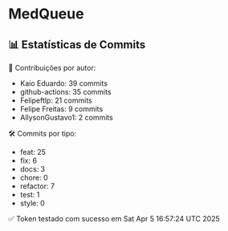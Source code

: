 # MedQueue
<!-- COMMIT_STATS_START -->
## 📊 Estatísticas de Commits

👤 Contribuições por autor:
- Kaio Eduardo: 39 commits
- github-actions: 35 commits
- Felipeftlp: 21 commits
- Felipe Freitas: 9 commits
- AllysonGustavo1: 2 commits

🛠️ Commits por tipo:
- feat: 25
- fix: 6
- docs: 3
- chore: 0
- refactor: 7
- test: 1
- style: 0
<!-- COMMIT_STATS_END -->
✅ Token testado com sucesso em Sat Apr  5 16:57:24 UTC 2025
